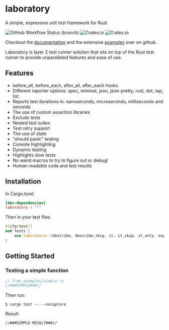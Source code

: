 # laboratory
A simple, expressive unit test framework for Rust



![GitHub Workflow Status (branch)](https://img.shields.io/github/workflow/status/enokson/laboratory/build/master?style=for-the-badge)
![Crates.io](https://img.shields.io/crates/v/laboratory?style=for-the-badge)
![Crates.io](https://img.shields.io/crates/l/laboratory?style=for-the-badge)

Checkout the [documentation](https://enokson.github.io/laboratory/) and the extensive [examples](https://github.com/enokson/laboratory/tree/master/examples) over on github.

Laboratory is layer 2 test runner solution that sits on top of the Rust test runner to provide unparalleled features and ease of use.

## Features
* before_all, before_each, after_all, after_each hooks  
* Different reporter options: spec, minimal, json, json-pretty, rust, dot, tap, list
* Reports test durations in: nanoseconds, microseconds, milliseconds and seconds  
* The use of custom assertion libraries  
* Exclude tests  
* Nested test suites  
* Test retry support
* The use of state  
* "should panic" testing
* Console highlighting
* Dynamic testing
* Highlights slow tests
* No weird macros to try to figure out or debug!
* Human readable code and test results

## Installation
In Cargo.toml:
```toml
[dev-dependencies]
laboratory = "*"
```
Then in your test files
```rust
#[cfg(test)]
mod tests {
    use laboratory::{describe, describe_skip, it, it_skip, it_only, expect};
}
```

## Getting Started
### Testing a simple function
```rust
// from examples/simple.rs
//###SIMPLE###//
```

Then run: 
```shell script
$ cargo test -- --nocapture
```

Result:  
```
//###SIMPLE-RESULT###//
```
